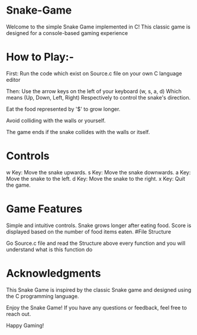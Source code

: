 # Snake-Game
Welcome to the simple Snake Game implemented in C! This classic game is designed for a console-based gaming experience

# How to Play:-

First: Run the code which exist on Source.c file on your own C language editor

Then: 
Use the arrow keys on the left of your keyboard (w, s, a, d) Which means (Up, Down, Left, Right) Respectively to control the snake's direction.

Eat the food represented by '$' to grow longer.

Avoid colliding with the walls or yourself.

The game ends if the snake collides with the walls or itself.

# Controls

w Key: Move the snake upwards.
s Key: Move the snake downwards.
a Key: Move the snake to the left.
d Key: Move the snake to the right.
x Key: Quit the game.
# Game Features

Simple and intuitive controls.
Snake grows longer after eating food.
Score is displayed based on the number of food items eaten.
#File Structure

Go Source.c file and read the Structure above every function and you will understand what is this function do

# Acknowledgments

This Snake Game is inspired by the classic Snake game and designed using the C programming language.

Enjoy the Snake Game! If you have any questions or feedback, feel free to reach out.

Happy Gaming!

